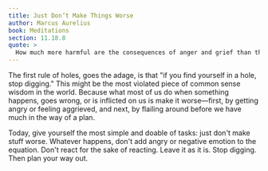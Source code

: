 ```yaml
---
title: Just Don’t Make Things Worse
author: Marcus Aurelius
book: Meditations
section: 11.18.8
quote: >
  How much more harmful are the consequences of anger and grief than the circumstances that aroused them in us!
---
```


The first rule of holes, goes the adage, is that "if you find yourself in a hole, stop digging." This might be the most violated piece of common sense wisdom in the world. Because what most of us do when something happens, goes wrong, or is inflicted on us is make it worse—first, by getting angry or feeling aggrieved, and next, by flailing around before we have much in the way of a plan.

Today, give yourself the most simple and doable of tasks: just don't make stuff worse. Whatever happens, don't add angry or negative emotion to the equation. Don't react for the sake of reacting. Leave it as it is. Stop digging. Then plan your way out.
